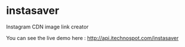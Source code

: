 # instasaver
Instagram CDN image link creator

You can see the live demo here : http://api.itechnospot.com/instasaver
